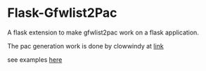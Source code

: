Flask-Gfwlist2Pac
===============

A flask extension to make gfwlist2pac work on a flask application.

The pac generation work is done by clowwindy at [link](https://github.com/clowwindy/gfwlist2pac)

see examples [here](https://github.com/leoleozhu/flask_gfwlist2pac/tree/master/examples)


